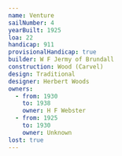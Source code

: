 ```yaml
---
name: Venture
sailNumber: 4
yearBuilt: 1925
loa: 22
handicap: 911
provisionalHandicap: true
builder: W F Jermy of Brundall
construction: Wood (Carvel)
design: Traditional
designer: Herbert Woods
owners:
  - from: 1930
    to: 1938
    owner: H F Webster
  - from: 1925
    to: 1930
    owner: Unknown
lost: true
---
```

